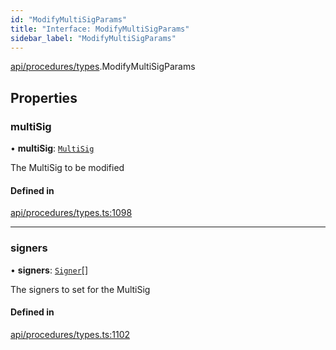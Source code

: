 ```yaml
---
id: "ModifyMultiSigParams"
title: "Interface: ModifyMultiSigParams"
sidebar_label: "ModifyMultiSigParams"
---
```


[api/procedures/types](../../../../../modules/API/Procedures/Types/Types.md).ModifyMultiSigParams

## Properties

### multiSig

• **multiSig**: [`MultiSig`](../../../../../classes/API/Entities/Account/MultiSig/MultiSig.md)

The MultiSig to be modified

#### Defined in

[api/procedures/types.ts:1098](https://github.com/PolymeshAssociation/polymesh-sdk/blob/2c78f6c34/src/api/procedures/types.ts#L1098)

___

### signers

• **signers**: [`Signer`](../../../../../modules/Types/Types.md#signer)[]

The signers to set for the MultiSig

#### Defined in

[api/procedures/types.ts:1102](https://github.com/PolymeshAssociation/polymesh-sdk/blob/2c78f6c34/src/api/procedures/types.ts#L1102)
